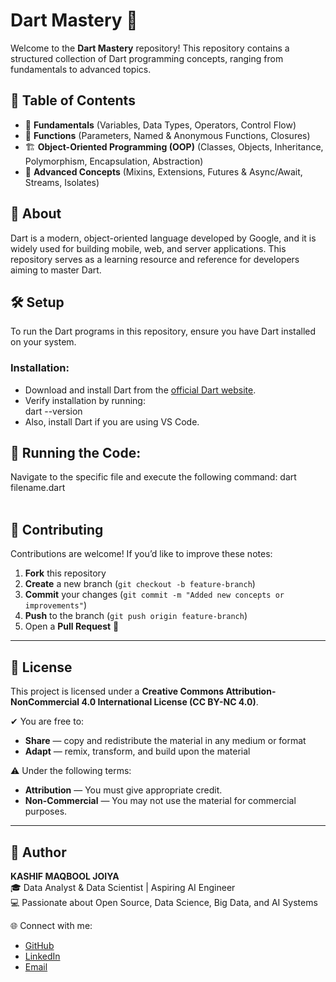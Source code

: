 # Dart Mastery 🚀  

Welcome to the **Dart Mastery** repository! This repository contains a structured collection of Dart programming concepts, ranging from fundamentals to advanced topics.

## 📌 Table of Contents  
- 🔰 **Fundamentals** (Variables, Data Types, Operators, Control Flow)  
- 📌 **Functions** (Parameters, Named & Anonymous Functions, Closures)  
- 🏗️ **Object-Oriented Programming (OOP)** (Classes, Objects, Inheritance, Polymorphism, Encapsulation, Abstraction)  
- 🚀 **Advanced Concepts** (Mixins, Extensions, Futures & Async/Await, Streams, Isolates)  

## 📖 About  
Dart is a modern, object-oriented language developed by Google, and it is widely used for building mobile, web, and server applications. This repository serves as a learning resource and reference for developers aiming to master Dart.

## 🛠 Setup  
To run the Dart programs in this repository, ensure you have Dart installed on your system.  
### **Installation:**  
- Download and install Dart from the [official Dart website](https://dart.dev/get-dart).  
- Verify installation by running:  
  dart --version
- Also, install Dart if you are using VS Code.
  
## 🚀 Running the Code:<br>
Navigate to the specific file and execute the following command:
dart filename.dart
<br>
<br>

## 🤝 Contributing
Contributions are welcome! If you’d like to improve these notes:  
1. **Fork** this repository  
2. **Create** a new branch (`git checkout -b feature-branch`)  
3. **Commit** your changes (`git commit -m "Added new concepts or improvements"`)  
4. **Push** to the branch (`git push origin feature-branch`)  
5. Open a **Pull Request** 🚀  

---

## 📜 License
This project is licensed under a **Creative Commons Attribution-NonCommercial 4.0 International License (CC BY-NC 4.0)**.  

✔ You are free to:  
- **Share** — copy and redistribute the material in any medium or format  
- **Adapt** — remix, transform, and build upon the material  

⚠ Under the following terms:  
- **Attribution** — You must give appropriate credit.  
- **Non-Commercial** — You may not use the material for commercial purposes.  

---

## 🙌 Author
**KASHIF MAQBOOL JOIYA**  
🎓 Data Analyst & Data Scientist | Aspiring AI Engineer  
💻 Passionate about Open Source, Data Science, Big Data, and AI Systems  

🌐 Connect with me:  
- [GitHub](https://github.com/KashifMaqbool)  
- [LinkedIn](https://www.linkedin.com/in/kashif-maqbool-joiya-390747209/)
- [Email](km9924173@gmail.com)   

